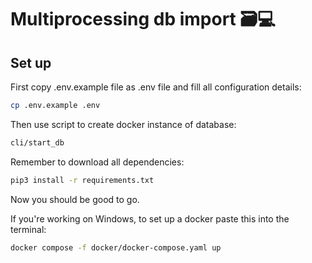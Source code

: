 # Multiprocessing db import 🗃️💻

## Set up

First copy .env.example file as .env file and fill all configuration details:

```bash
cp .env.example .env
```

Then use script to create docker instance of database: 

```bash
cli/start_db
```

Remember to download all dependencies:

```bash
pip3 install -r requirements.txt
```

Now you should be good to go.

If you're working on Windows, to set up a docker paste this into the terminal:
```bash
docker compose -f docker/docker-compose.yaml up
```
